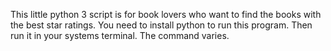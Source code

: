 This little python 3 script is for book lovers who want to find the books with the best star ratings.
You need to install python to run this program. Then run it in your systems terminal. The command varies.
